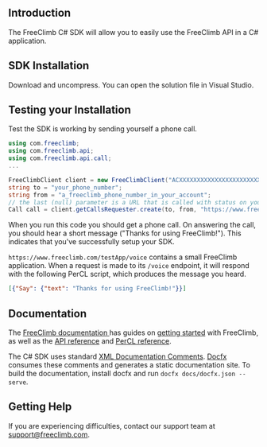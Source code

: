 ## Introduction
The FreeClimb C# SDK will allow you to easily use the FreeClimb API in a C# application.

## SDK Installation
Download and uncompress. You can open the solution file in Visual Studio.


## Testing your Installation
Test the SDK is working by sending yourself a phone call.

```C#
using com.freeclimb;
using com.freeclimb.api;
using com.freeclimb.api.call;
...

FreeClimbClient client = new FreeClimbClient("ACXXXXXXXXXXXXXXXXXXXXXXXXXXXXX", "your_auth_token");
string to = "your_phone_number";
string from = "a_freeclimb_phone_number_in_your_account";
// the last (null) parameter is a URL that is called with status on your call (like when it ends). Not used in this example
Call call = client.getCallsRequester.create(to, from, "https://www.freeclimb.com/testApp/voice", null);

```

When you run this code you should get a phone call. On answering the call, you should hear a short message ("Thanks for using FreeClimb!"). This indicates that you've successfully setup your SDK.

`https://www.freeclimb.com/testApp/voice` contains a small FreeClimb application. When a request is made to its `/voice` endpoint, it will respond with the following PerCL script, which produces the message you heard.

```json
[{"Say": {"text": "Thanks for using FreeClimb!"}}]
```

## Documentation
The [FreeClimb documentation ](http://docs.freeclimb.com/docs) has guides on [getting started](http://docs.freeclimb.com/docs/getting-started-with-freeclimb) with FreeClimb, as well as the [API reference](http://docs.freeclimb.com/reference/using-the-api) and [PerCL reference](http://docs.freeclimb.com/reference/percl-overview).

The C# SDK uses standard [XML Documentation Comments](https://docs.microsoft.com/en-us/dotnet/csharp/programming-guide/xmldoc/xml-documentation-comments).
[Docfx](https://dotnet.github.io/docfx/index.html) consumes these comments and generates a static documentation site.
To build the documentation, install docfx and run `docfx docs/docfx.json --serve`.

## Getting Help
If you are experiencing difficulties, contact our support team at [support@freeclimb.com](mailto:support@freeclimb.com).
